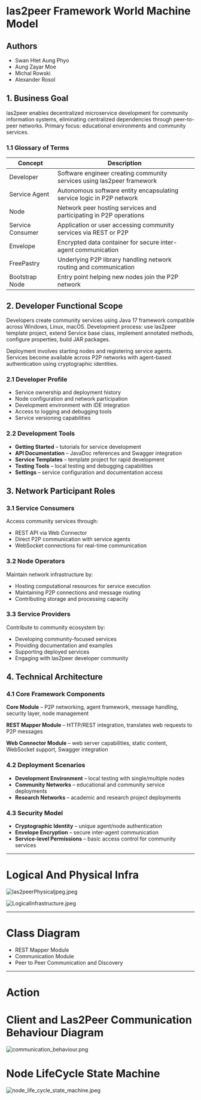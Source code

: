 
# las2peer Framework World Machine Model

## Authors
* Swan Htet Aung Phyo
* Aung Zayar Moe
* Michal Rowski
* Alexander Rosol

## 1. Business Goal

las2peer enables decentralized microservice development for community information systems, eliminating centralized dependencies through peer-to-peer networks. Primary focus: educational environments and community services.

### 1.1 Glossary of Terms

| Concept | Description |
|---------|-------------|
| Developer | Software engineer creating community services using las2peer framework |
| Service Agent | Autonomous software entity encapsulating service logic in P2P network |
| Node | Network peer hosting services and participating in P2P operations |
| Service Consumer | Application or user accessing community services via REST or P2P |
| Envelope | Encrypted data container for secure inter-agent communication |
| FreePastry | Underlying P2P library handling network routing and communication |
| Bootstrap Node | Entry point helping new nodes join the P2P network |

## 2. Developer Functional Scope

Developers create community services using Java 17 framework compatible across Windows, Linux, macOS. Development process: use las2peer template project, extend Service base class, implement annotated methods, configure properties, build JAR packages.

Deployment involves starting nodes and registering service agents. Services become available across P2P networks with agent-based authentication using cryptographic identities.

### 2.1 Developer Profile
- Service ownership and deployment history
- Node configuration and network participation
- Development environment with IDE integration
- Access to logging and debugging tools
- Service versioning capabilities

### 2.2 Development Tools
- **Getting Started** – tutorials for service development
- **API Documentation** – JavaDoc references and Swagger integration
- **Service Templates** – template project for rapid development
- **Testing Tools** – local testing and debugging capabilities
- **Settings** – service configuration and documentation access

## 3. Network Participant Roles

### 3.1 Service Consumers
Access community services through:
- REST API via Web Connector
- Direct P2P communication with service agents
- WebSocket connections for real-time communication

### 3.2 Node Operators
Maintain network infrastructure by:
- Hosting computational resources for service execution
- Maintaining P2P connections and message routing
- Contributing storage and processing capacity

### 3.3 Service Providers
Contribute to community ecosystem by:
- Developing community-focused services
- Providing documentation and examples
- Supporting deployed services
- Engaging with las2peer developer community

## 4. Technical Architecture

### 4.1 Core Framework Components

**Core Module** – P2P networking, agent framework, message handling, security layer, node management

**REST Mapper Module** – HTTP/REST integration, translates web requests to P2P messages

**Web Connector Module** – web server capabilities, static content, WebSocket support, Swagger integration

### 4.2 Deployment Scenarios
- **Development Environment** – local testing with single/multiple nodes
- **Community Networks** – educational and community service deployments
- **Research Networks** – academic and research project deployments

### 4.3 Security Model
- **Cryptographic Identity** – unique agent/node authentication
- **Envelope Encryption** – secure inter-agent communication
- **Service-level Permissions** – basic access control for community services

----

# Logical  And Physical Infra

![las2peerPhysicaljpeg.jpeg](latest/physical_logical/las2peerPhysicaljpeg.jpeg)

![LogicalInfrastructure.jpeg](latest/physical_logical/LogicalInfrastructure.jpeg)

----

# Class Diagram 

- REST Mapper Module
- Communication Module
- Peer to Peer Communication and Discovery

---

# Action
# Client and Las2Peer Communication Behaviour Diagram

![communication_behaviour.png](latest/action/communication_behaviour.png)
# Node LifeCycle State Machine
![node_life_cycle_state_machine.jpeg](latest/action/node_life_cycle_state_machine.jpeg)